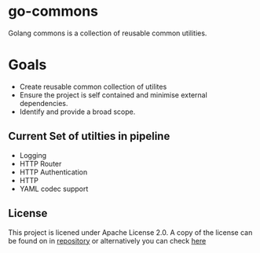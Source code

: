 # go-commons

Golang commons is a collection of reusable common utilities. 

# Goals

* Create reusable common collection of utilites 
* Ensure the project is self contained and minimise external dependencies.
* Identify and provide a broad scope.

## Current Set of utilties in pipeline

* Logging 
* HTTP Router
* HTTP Authentication
* HTTP 
* YAML codec support


## License
This project is licened under Apache License 2.0. A copy of the license can be found on in  [repository](../master/LICENSE) or alternatively you can check [here](https://www.apache.org/licenses/LICENSE-2.0)
